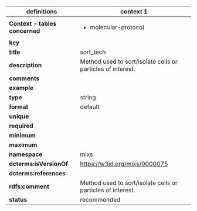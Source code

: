 

| definitions | context 1 |
|-|-|
| **Context - tables concerned** | <ul><li>molecular-protocol</li></ul> |
| **key** |  |
| **title** | sort_tech |
| **description** | Method used to sort/isolate cells or particles of interest. |
| **comments** |  |
| **example** |  |
| **type** | string |
| **format** | default |
| **unique** |  |
| **required** |  |
| **minimum** |  |
| **maximum** |  |
| **namespace** | mixs |
| **dcterms:isVersionOf** | https://w3id.org/mixs/0000075 |
| **dcterms:references** |  |
| **rdfs:comment** | Method used to sort/isolate cells or particles of interest. |
| **status** | recommended |
